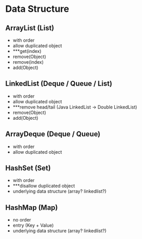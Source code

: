 # Data Structure
## ArrayList  (List)
- with order
- allow duplicated object
- ***get(index)
- remove(Object)
- remove(index)
- add(Object)

## LinkedList (Deque / Queue / List) 
- with order
- allow duplicated object
- ***remove head/tail (Java LinkedList -> Double LinkedList)
- remove(Object)
- add(Object)

## ArrayDeque (Deque / Queue)
- with order
- allow duplicated object

## HashSet (Set)
- with order
- ***disallow duplicated object
- underlying data structure (array? linkedlist?) 

## HashMap (Map) 
- no order
- entry (Key + Value)
- underlying data structure (array? linkedlist?)